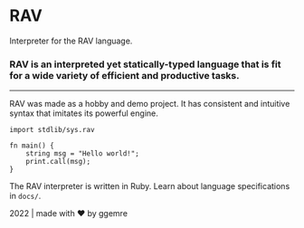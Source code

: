 # RAV

Interpreter for the RAV language.

### RAV is an interpreted yet statically-typed language that is fit for a wide variety of efficient and productive tasks.

---

RAV was made as a hobby and demo project. It has consistent and intuitive syntax that imitates its powerful engine.

```
import stdlib/sys.rav

fn main() {
	string msg = "Hello world!";
	print.call(msg);
}
```

The RAV interpreter is written in Ruby. Learn about language specifications in `docs/`.

2022 | made with ❤️ by ggemre
